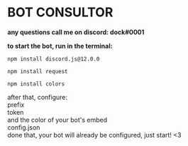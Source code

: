 <b><h1>BOT CONSULTOR</h1></b>
<b>any questions call me on discord: dock#0001</b>

<b>to start the bot, run in the terminal:</b>

```npm install discord.js@12.0.0```

```npm install request```

```npm install colors```

after that, configure:<br> 
prefix <br>
token <br>
and the color of your bot's embed<br>
config.json
<br>
done that, your bot will already be configured, just start! <3
